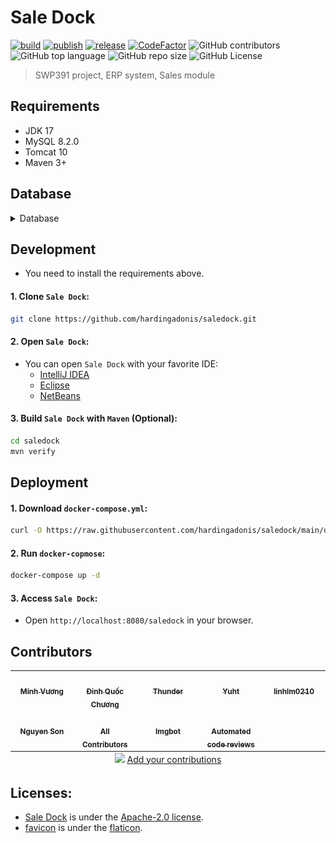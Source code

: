 # Sale Dock

[![build](https://github.com/hardingadonis/saledock/actions/workflows/build.yml/badge.svg)](https://github.com/hardingadonis/saledock/actions/workflows/build.yml)
[![publish](https://github.com/hardingadonis/saledock/actions/workflows/publish.yml/badge.svg)](https://github.com/hardingadonis/saledock/actions/workflows/publish.yml)
[![release](https://github.com/hardingadonis/saledock/actions/workflows/release.yml/badge.svg)](https://github.com/hardingadonis/saledock/actions/workflows/release.yml)
[![CodeFactor](https://www.codefactor.io/repository/github/hardingadonis/saledock/badge)](https://www.codefactor.io/repository/github/hardingadonis/saledock)
![GitHub contributors](https://img.shields.io/github/contributors/hardingadonis/saledock)
![GitHub top language](https://img.shields.io/github/languages/top/hardingadonis/saledock)
![GitHub repo size](https://img.shields.io/github/repo-size/hardingadonis/saledock)
![GitHub License](https://img.shields.io/github/license/hardingadonis/saledock)

> SWP391 project, ERP system, Sales module

## Requirements

- JDK 17
- MySQL 8.2.0
- Tomcat 10
- Maven 3+

## Database

<details>
  <summary>Database</summary>

  <div style="margin-top: 20px">
    <a href="https://github.com/hardingadonis/saledock">
      <img src="database/database.svg"/>
    </a>
  </div>
</details>

## Development

- You need to install the requirements above.

#### 1. Clone `Sale Dock`:

```bash
git clone https://github.com/hardingadonis/saledock.git
```

#### 2. Open `Sale Dock`:

- You can open `Sale Dock` with your favorite IDE:
  - [IntelliJ IDEA](https://www.jetbrains.com/idea/)
  - [Eclipse](https://www.eclipse.org/)
  - [NetBeans](https://netbeans.apache.org/)

#### 3. Build `Sale Dock` with `Maven` (Optional):

```bash
cd saledock
mvn verify
```

## Deployment

#### 1. Download `docker-compose.yml`:

```bash
curl -O https://raw.githubusercontent.com/hardingadonis/saledock/main/docker-compose.yml
```

#### 2. Run `docker-copmose`:

```bash
docker-compose up -d
```

#### 3. Access `Sale Dock`:

- Open `http://localhost:8080/saledock` in your browser.

## Contributors

<!-- ALL-CONTRIBUTORS-LIST:START - Do not remove or modify this section -->
<!-- prettier-ignore-start -->
<!-- markdownlint-disable -->
<table>
  <tbody>
    <tr>
      <td align="center" valign="top" width="20%"><a href="https://github.com/hardingadonis"><img src="https://avatars.githubusercontent.com/u/34091632?v=4" width="100px;" alt=""/><br /><sub><b>Minh Vương</b></sub></a></td>
      <td align="center" valign="top" width="20%"><a href="https://github.com/bakaqc"><img src="https://avatars.githubusercontent.com/u/126387856?v=4" width="100px;" alt=""/><br /><sub><b>Đinh Quốc Chương</b></sub></a></td>
      <td align="center" valign="top" width="20%"><a href="https://github.com/htnghia1423"><img src="https://avatars.githubusercontent.com/u/137130942?v=4" width="100px;" alt=""/><br /><sub><b>Thunder</b></sub></a></td>
      <td align="center" valign="top" width="20%"><a href="https://github.com/yuhtnguyen"><img src="https://avatars.githubusercontent.com/u/137138731?v=4" width="100px;" alt=""/><br /><sub><b>Yuht</b></sub></a></td>
      <td align="center" valign="top" width="20%"><a href="https://github.com/linhlm0210"><img src="https://avatars.githubusercontent.com/u/147788973?v=4" width="100px;" alt=""/><br /><sub><b>linhlm0210</b></sub></a></td>
    </tr>
    <tr>
      <td align="center" valign="top" width="20%"><a href="https://github.com/thson58"><img src="https://avatars.githubusercontent.com/u/152074875?v=4" width="100px;" alt=""/><br /><sub><b>Nguyen Son</b></sub></a></td>
      <td align="center" valign="top" width="20%"><a href="https://allcontributors.org"><img src="https://avatars.githubusercontent.com/u/46410174?v=4" width="100px;" alt=""/><br /><sub><b>All Contributors</b></sub></a></td>
      <td align="center" valign="top" width="20%"><a href="https://imgbot.net"><img src="https://avatars.githubusercontent.com/u/31427850?v=4" width="100px;" alt=""/><br /><sub><b>Imgbot</b></sub></a></td>
      <td align="center" valign="top" width="20%"><a href="https://www.codefactor.io"><img src="https://avatars.githubusercontent.com/u/13309880?v=4" width="100px;" alt=""/><br /><sub><b>Automated code reviews</b></sub></a></td>
    </tr>
  </tbody>
  <tfoot>
    <tr>
      <td align="center" size="13px" colspan="5">
        <img src="https://raw.githubusercontent.com/all-contributors/all-contributors-cli/1b8533af435da9854653492b1327a23a4dbd0a10/assets/logo-small.svg">
          <a href="https://all-contributors.js.org/docs/en/bot/usage">Add your contributions</a>
        </img>
      </td>
    </tr>
  </tfoot>
</table>

<!-- markdownlint-restore -->
<!-- prettier-ignore-end -->

<!-- ALL-CONTRIBUTORS-LIST:END -->

## Licenses:

- [Sale Dock](https://github.com/hardingadonis/saledock) is under the [Apache-2.0 license](https://github.com/hardingadonis/saledock/blob/main/LICENSE).
- [favicon](https://github.com/hardingadonis/saledock/blob/main/src/main/webapp/assets/images/favicon/favicon.png) is under the [flaticon](https://www.flaticon.com/free-icon/sale_791968).
